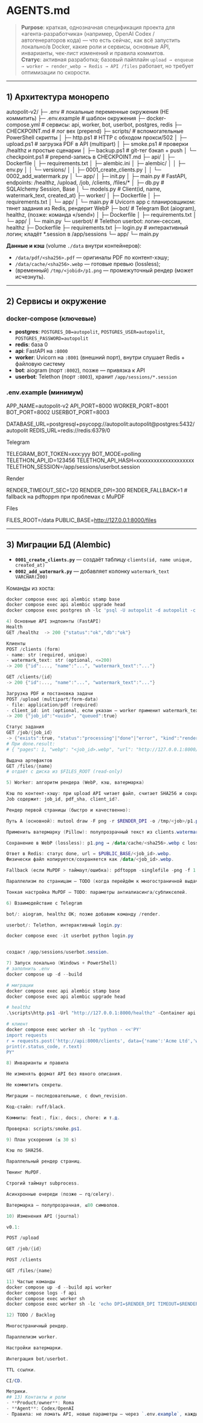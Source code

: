 # AGENTS.md

> **Purpose**: краткая, однозначная спецификация проекта для «агента-разработчика» (например, OpenAI Codex / автогенераторов кода) — что есть сейчас, как всё запустить локально/в Docker, какие роли и сервисы, основные API, инварианты, чек-лист изменений и правила коммитов.  
> **Статус**: активная разработка; базовый пайплайн `upload → enqueue → worker → render_webp → Redis → API /files` работает, но требует оптимизации по скорости.

--- 

## 1) Архитектура монорепо
autopolit-v2/
├─ .env # локальные переменные окружения (НЕ коммитить)
├─ .env.example # шаблон окружения
├─ docker-compose.yml # сервисы: api, worker, bot, userbot, postgres, redis
├─ CHECKPOINT.md # лог вех (prepend)
├─ scripts/ # вспомогательные PowerShell скрипты
│ ├─ http.ps1 # HTTP с обходом прокси/502
│ ├─ upload.ps1 # загрузка PDF в API (multipart)
│ ├─ smoke.ps1 # проверки /healthz и простые сценарии
│ ├─ backup.ps1 # git-тег бэкап + push
│ └─ checkpoint.ps1 # prepend-запись в CHECKPOINT.md
├─ api/
│ ├─ Dockerfile
│ ├─ requirements.txt
│ ├─ alembic.ini
│ ├─ alembic/
│ │ ├─ env.py
│ │ └─ versions/
│ │ ├─ 0001_create_clients.py
│ │ └─ 0002_add_watermark.py
│ └─ app/
│ ├─ init.py
│ ├─ main.py # FastAPI, endpoints: /healthz, /upload, /job, /clients, /files/*
│ ├─ db.py # SQLAlchemy Session, Base
│ └─ models.py # Client(id, name, watermark_text, created_at)
├─ worker/
│ ├─ Dockerfile
│ ├─ requirements.txt
│ └─ app/
│ └─ main.py # Uvicorn app с планировщиком: тянет задания из Redis, рендерит WebP
├─ bot/ # Telegram Bot (aiogram), healthz, (позже: команда «/send»)
│ ├─ Dockerfile
│ ├─ requirements.txt
│ └─ app/
│ └─ main.py
└─ userbot/ # Telethon userbot: логин-сессия, healthz
├─ Dockerfile
├─ requirements.txt
├─ login.py # интерактивный логин; кладёт *.session в /app/sessions
└─ app/
└─ main.py


**Данные и кэш** (volume `./data` внутри контейнеров):
- `/data/pdf/<sha256>.pdf` — оригиналы PDF по контент-хэшу;
- `/data/cache/<sha256>.webp` — готовые превью (lossless);
- (временный) `/tmp/<jobid>/p1.png` — промежуточный рендер (может исчезнуть).

---

## 2) Сервисы и окружение

### docker-compose (ключевые)
- **postgres**: `POSTGRES_DB=autopolit`, `POSTGRES_USER=autopolit`, `POSTGRES_PASSWORD=autopolit`
- **redis**: база 0
- **api**: FastAPI на `:8000`
- **worker**: Uvicorn на `:8001` (внешний порт), внутри слушает Redis + файловую систему
- **bot**: aiogram (порт `:8002`), позже — привязка к API
- **userbot**: Telethon (порт `:8003`), хранит `/app/sessions/*.session`

### .env.example (минимум)


APP_NAME=autopolit-v2
API_PORT=8000
WORKER_PORT=8001
BOT_PORT=8002
USERBOT_PORT=8003

DATABASE_URL=postgresql+psycopg://autopolit:autopolit@postgres:5432/autopolit
REDIS_URL=redis://redis:6379/0

Telegram

TELEGRAM_BOT_TOKEN=xxx:yyy
BOT_MODE=polling
TELETHON_API_ID=123456
TELETHON_API_HASH=xxxxxxxxxxxxxxxxxxxx
TELETHON_SESSION=/app/sessions/userbot.session

Render

RENDER_TIMEOUT_SEC=120
RENDER_DPI=300
RENDER_FALLBACK=1 # fallback на pdftoppm при проблемах с MuPDF

Files

FILES_ROOT=/data
PUBLIC_BASE=http://127.0.0.1:8000/files


---

## 3) Миграции БД (Alembic)

- **`0001_create_clients.py`** — создаёт таблицу `clients(id, name unique, created_at)`
- **`0002_add_watermark.py`** — добавляет колонку `watermark_text VARCHAR(200)`

Команды из хоста:
```powershell
docker compose exec api alembic stamp base
docker compose exec api alembic upgrade head
docker compose exec postgres sh -lc 'psql -U autopolit -d autopolit -c "\d clients"'

4) Основные API эндпоинты (FastAPI)
Health
GET /healthz  -> 200 {"status":"ok","db":"ok"}

Клиенты
POST /clients (form)
- name: str (required, unique)
- watermark_text: str (optional, <=200)
-> 200 {"id":..., "name":"...", "watermark_text":"..."}

GET /clients/{id}
-> 200 {"id":..., "name":"...", "watermark_text":"..."}

Загрузка PDF и постановка задачи
POST /upload (multipart/form-data)
- file: application/pdf (required)
- client_id: int (optional, если указан — worker применит watermark_text)
-> 200 {"job_id":"<uuid>", "queued":true}

Статус задания
GET /job/{job_id}
-> {"exists":true, "status":"processing"|"done"|"error", "kind":"render_webp", "result":{...}?, "error": "..."}
# При done.result:
# { "pages": 1, "webp": "<job_id>.webp", "url": "http://127.0.0.1:8000/files/<job_id>.webp" }

Выдача артефактов
GET /files/{name}
# отдаёт с диска из $FILES_ROOT (read-only)

5) Worker: алгоритм рендера (WebP, кэш, ватермарка)

Кэш по контент-хэшу: при upload API читает файл, считает SHA256 и сохраняет как /data/pdf/<sha256>.pdf.
Job содержит: job_id, pdf_sha, client_id?.

Рендер первой страницы (быстро и качественно):

Путь А (основной): mutool draw -F png -r $RENDER_DPI -o /tmp/<job>/p1.png /data/pdf/<sha256>.pdf 1

Применить ватермарку (Pillow): полупрозрачный текст из clients.watermark_text (если есть), паттерном по диагонали, не мешающий чтению.

Сохранение в WebP (lossless): p1.png → /data/cache/<sha256>.webp с lossless=True, quality=100, method=6.

Ответ в Redis: статус done, url = $PUBLIC_BASE/<job_id>.webp.
Физически файл копируется/сохраняется как /data/<job_id>.webp.

Fallback (если MuPDF > таймаут/ошибка): pdftoppm -singlefile -png -f 1 -l 1 -r 144 → затем тот же pipeline → WebP.

Параллелизм по страницам — TODO (когда перейдём к многостраничной выдаче).

Тонкая настройка MuPDF — TODO: параметры антиалиасинга/субпикселей.

6) Взаимодействие с Telegram

bot/: aiogram, healthz OK; позже добавим команду /render.

userbot/: Telethon, интерактивный login.py:

docker compose exec -it userbot python login.py


создаст /app/sessions/userbot.session.

7) Запуск локально (Windows + PowerShell)
# заполнить .env
docker compose up -d --build

# миграции
docker compose exec api alembic stamp base
docker compose exec api alembic upgrade head

# healthz
.\scripts\http.ps1 -Url "http://127.0.0.1:8000/healthz" -Container api -InternalUrl "http://127.0.0.1:8000/healthz"

# клиент
docker compose exec worker sh -lc "python - <<'PY'
import requests
r = requests.post('http://api:8000/clients', data={'name':'Acme Ltd','watermark_text':'Итоговая стоимость 325850р'})
print(r.status_code, r.text)
PY"

8) Инварианты и правила

Не изменять формат API без явного описания.

Не коммитить секреты.

Миграции — последовательные, с down_revision.

Код-стайл: ruff/black.

Коммиты: feat:, fix:, docs:, chore: и т.д.

Проверка: scripts/smoke.ps1.

9) План ускорения (≤ 30 s)

Кэш по SHA256.

Параллельный рендер страниц.

Тюнинг MuPDF.

Строгий таймаут subprocess.

Асинхронные очереди (позже — rq/celery).

Ватермарка — полупрозрачная, ≤80 символов.

10) Изменения API (journal)

v0.1:

POST /upload

GET /job/{id}

POST /clients

GET /files/{name}

11) Частые команды
docker compose up -d --build api worker
docker compose logs -f api
docker compose exec worker sh
docker compose exec worker sh -lc 'echo DPI=$RENDER_DPI TIMEOUT=$RENDER_TIMEOUT_SEC FALLBACK=$RENDER_FALLBACK'

12) TODO / Backlog

Многостраничный рендер.

Параллелизм worker.

Настройки ватермарки.

Интеграция bot/userbot.

TTL ссылки.

CI/CD.

Метрики.
## 13) Контакты и роли
- **Product/owner**: Roma  
- **Agent**: Codex/OpenAI  
- Правила: не ломать API, новые параметры — через `.env.example`, каждый коммит фиксировать в `CHECKPOINT.md`.
